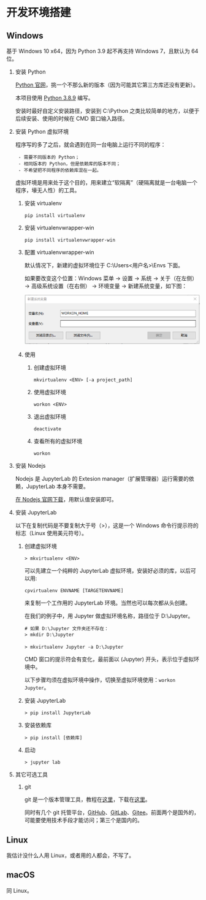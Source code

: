 # 开发环境搭建

## Windows

基于 Windows 10 x64，因为 Python 3.9 起不再支持 Windows 7，且默认为 64 位。

1. 安装 Python

    [Python 官网](https://www.python.org/)，挑一个不那么新的版本（因为可能其它第三方库还没有更新）。

    本项目使用 [Python 3.8.9](https://www.python.org/ftp/python/3.8.9/python-3.8.9-amd64.exe) 编写。
      
    安装时最好自定义安装路径，安装到 C:\Python 之类比较简单的地方，以便于后续安装、使用的时候在 CMD 窗口输入路径。

2. 安装 Python 虚拟环境

    程序写的多了之后，就会遇到在同一台电脑上运行不同的程序：

        - 需要不同版本的 Python；
        - 相同版本的 Python，但是依赖库的版本不同；
        - 不希望把不同程序的依赖库混在一起。


    虚拟环境是用来处于这个目的，用来建立“软隔离”（硬隔离就是一台电脑一个程序，壕无人性）的工具。

    1. 安装 virtualenv
      
        ```
        pip install virtualenv
        ```
      
    2. 安装 virtualenvwrapper-win
      
        ```
        pip install virtualenvwrapper-win
        ```
      
    3. 配置 virtualenvwrapper-win
      
        默认情况下，新建的虚拟环境位于 C:\Users\<用户名>\Envs 下面。
         
        如果要改变这个位置：Windows 菜单 -> 设置 -> 系统 -> 关于（在左侧） -> 高级系统设置（在右侧） -> 环境变量 -> 新建系统变量，如下图：
         
        ![virtualenvwrapper_workon_home](attachment/virtualenvwrapper_workon_home.png)

    4. 使用
    
        1. 创建虚拟环境
        
            ```
            mkvirtualenv <ENV> [-a project_path]
            ```
        
        2. 使用虚拟环境
        
            ```
            workon <ENV>
            ```
        
        3. 退出虚拟环境
        
            ```
            deactivate
            ```
        
        4. 查看所有的虚拟环境
        
            ```
            workon
            ```
        
3. 安装 Nodejs

    Nodejs 是 JupyterLab 的 Extesion manager（扩展管理器）运行需要的依赖，JupyterLab 本身不需要。
    
    [在 Nodejs 官网下载](https://nodejs.org/zh-cn/download/)，用默认值安装即可。

4. 安装 JupyterLab

    以下在复制代码是不要复制大于号（>），这是一个 Windows 命令行提示符的标志（Linux 使用美元符号）。

    1. 创建虚拟环境
    
       ```
       > mkvirtualenv <ENV>
       ```
       
       可以先建立一个纯粹的 JupyterLab 虚拟环境，安装好必须的库，以后可以用:
       
       ```
       cpvirtualenv ENVNAME [TARGETENVNAME]
       ```
       
       来复制一个工作用的 JupyterLab 环境。当然也可以每次都从头创建。
       
       在我们的例子中，用 Jupyter 做虚拟环境名称，路径位于 D:\Jupyter。
       
       ```
       # 如果 D:\Jupyter 文件夹还不存在：
       > mkdir D:\Jupyter
       
       > mkvirtualenv Jupyter -a D:\Jupyter
       ```
       
       CMD 窗口的提示符会有变化，最前面以 (Jupyter) 开头，表示位于虚拟环境中。
       
       以下步骤均须在虚拟环境中操作，切换至虚拟环境使用：`workon Jupyter`。
       
    2. 安装 JupyterLab
    
        ```
        > pip install JupyterLab
        ```
    
    3. 安装依赖库
    
        ```
        > pip install [依赖库]
        ```
        
    4. 启动
    
        ```
        > jupyter lab
        ```

5. 其它可选工具

    1. git
    
        git 是一个版本管理工具，教程在[这里](https://git-scm.com/book/zh/v2)，下载在[这里](https://git-scm.com/downloads)。
        
        同时有几个 git 托管平台，[GitHub](https://github.com/)、[GitLab](https://gitlab.com/)、[Gitee](https://gitee.com/)。前面两个是国外的，可能要使用技术手段才能访问；第三个是国内的。


## Linux

我估计没什么人用 Linux，或者用的人都会，不写了。


## macOS

同 Linux。
